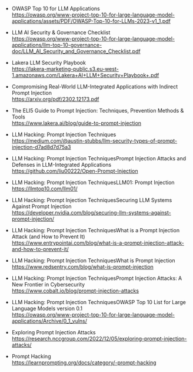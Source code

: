 
* OWASP Top 10 for LLM Applications\
https://owasp.org/www-project-top-10-for-large-language-model-applications/assets/PDF/OWASP-Top-10-for-LLMs-2023-v1_1.pdf

* LLM AI Security & Governance Checklist\
https://owasp.org/www-project-top-10-for-large-language-model-applications/llm-top-10-governance-doc/LLM_AI_Security_and_Governance_Checklist.pdf

* Lakera LLM Security Playbook\
https://lakera-marketing-public.s3.eu-west-1.amazonaws.com/Lakera+AI+LLM+Security+Playbook+.pdf

* Compromising Real-World LLM-Integrated Applications with Indirect Prompt Injection\
https://arxiv.org/pdf/2302.12173.pdf

* The ELI5 Guide to Prompt Injection: Techniques, Prevention Methods & Tools\
https://www.lakera.ai/blog/guide-to-prompt-injection

* LLM Hacking: Prompt Injection Techniques\
https://medium.com/@austin-stubbs/llm-security-types-of-prompt-injection-d7ad8d7d75a3

* LLM Hacking: Prompt Injection TechniquesPrompt Injection Attacks and Defenses in LLM-Integrated Applications\
https://github.com/liu00222/Open-Prompt-Injection

* LLM Hacking: Prompt Injection TechniquesLLM01: Prompt Injection\
https://llmtop10.com/llm01/

* LLM Hacking: Prompt Injection TechniquesSecuring LLM Systems Against Prompt Injection\
https://developer.nvidia.com/blog/securing-llm-systems-against-prompt-injection/

* LLM Hacking: Prompt Injection TechniquesWhat is a Prompt Injection Attack (and How to Prevent It)\
https://www.entrypointai.com/blog/what-is-a-prompt-injection-attack-and-how-to-prevent-it/

* LLM Hacking: Prompt Injection TechniquesWhat is Prompt Injection\
https://www.redsentry.com/blog/what-is-prompt-injection

* LLM Hacking: Prompt Injection TechniquesPrompt Injection Attacks: A New Frontier in Cybersecurity\
https://www.cobalt.io/blog/prompt-injection-attacks

* LLM Hacking: Prompt Injection TechniquesOWASP Top 10 List for Large Language Models version 0.1\
https://owasp.org/www-project-top-10-for-large-language-model-applications/Archive/0_1_vulns/

* Exploring Prompt Injection Attacks\
https://research.nccgroup.com/2022/12/05/exploring-prompt-injection-attacks/

* Prompt Hacking\
https://learnprompting.org/docs/category/-prompt-hacking
